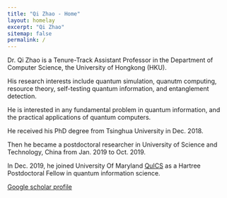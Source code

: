 ```yaml
---
title: "Qi Zhao - Home"
layout: homelay
excerpt: "Qi Zhao"
sitemap: false
permalink: /
---
```

Dr. Qi Zhao is a Tenure-Track Assistant Professor in the Department of Computer Science, the University of Hongkong (HKU). 

His research interests include quantum simulation, quanutm computing, resource theory, self-testing quantum information, and entanglement detection.

He is interested in any fundamental problem in quantum information, and the practical applications of quantum computers.

He received his PhD degree from Tsinghua University in Dec. 2018.

Then he became a postdoctoral researcher in University of Science and Technology, China from Jan. 2019 to Oct. 2019.

In Dec. 2019, he joined University Of Maryland [QuICS](https://quics.umd.edu) as a Hartree Postdoctoral Fellow in quantum information science.

[Google scholar profile](https://scholar.google.com/citations?user=VVQuTDMAAAAJ&hl=zh-CN&authuser=1)

